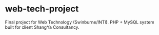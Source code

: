 # web-tech-project
Final project for Web Technology (Swinburne/INTI). PHP + MySQL system built for client ShangYa Consultancy.
